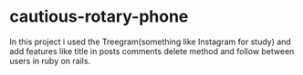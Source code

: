# cautious-rotary-phone
In this project i used the Treegram(something like Instagram for study)  and add features like title in posts comments delete method and follow between users in ruby on rails.
